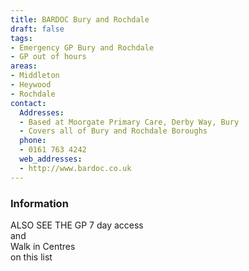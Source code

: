 ```yaml
---
title: BARDOC Bury and Rochdale
draft: false
tags:
- Emergency GP Bury and Rochdale
- GP out of hours
areas:
- Middleton
- Heywood
- Rochdale
contact:
  Addresses:
  - Based at Moorgate Primary Care, Derby Way, Bury
  - Covers all of Bury and Rochdale Boroughs
  phone:
  - 0161 763 4242
  web_addresses:
  - http://www.bardoc.co.uk
---
```


### Information
ALSO SEE THE GP 7 day access  
and  
Walk in Centres  
on this list

